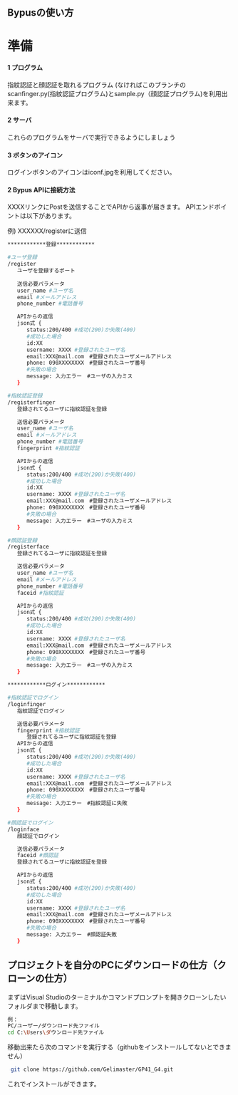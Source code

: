 ## Bypusの使い方

# 準備

#### 1  プログラム
指紋認証と顔認証を取れるプログラム
(なければこのブランチのscanfinger.py(指紋認証プログラム)とsample.py（顔認証プログラム)を利用出来ます。

#### 2  サーバ
これらのプログラムをサーバで実行できるようにしましょう


#### 3  ボタンのアイコン
ログインボタンのアイコンはiconf.jpgを利用してください。

#### 2  Bypus APIに接続方法
XXXXリンクにPostを送信することでAPIから返事が届きます。
APIエンドポイントは以下があります。

例) XXXXXX/registerに送信

```bash
************登録************

#ユーザ登録
/register
   ユーザを登録するポート
   
   送信必要パラメータ
   user_name #ユーザ名
   email #メールアドレス
   phone_number #電話番号

   APIからの返信
   json式 {
      status:200/400 #成功(200)か失敗(400)
      #成功した場合
      id:XX 
      username: XXXX #登録されたユーザ名
      email:XXX@mail.com　#登録されたユーザメールアドレス
      phone: 090XXXXXXXX　#登録されたユーザ番号
      #失敗の場合
      message: 入力エラー　#ユーザの入力ミス
   }

#指紋認証登録
/registerfinger
   登録されてるユーザに指紋認証を登録

   送信必要パラメータ
   user_name #ユーザ名
   email #メールアドレス
   phone_number #電話番号
   fingerprint #指紋認証

   APIからの返信
   json式 {
      status:200/400 #成功(200)か失敗(400)
      #成功した場合
      id:XX 
      username: XXXX #登録されたユーザ名
      email:XXX@mail.com　#登録されたユーザメールアドレス
      phone: 090XXXXXXXX　#登録されたユーザ番号
      #失敗の場合
      message: 入力エラー　#ユーザの入力ミス
   }

#顔認証登録
/registerface
   登録されてるユーザに指紋認証を登録

   送信必要パラメータ
   user_name #ユーザ名
   email #メールアドレス
   phone_number #電話番号
   faceid #指紋認証

   APIからの返信
   json式 {
      status:200/400 #成功(200)か失敗(400)
      #成功した場合
      id:XX 
      username: XXXX #登録されたユーザ名
      email:XXX@mail.com　#登録されたユーザメールアドレス
      phone: 090XXXXXXXX　#登録されたユーザ番号
      #失敗の場合
      message: 入力エラー　#ユーザの入力ミス
   }

************ログイン************

#指紋認証でログイン
/loginfinger
   指紋認証でログイン

   送信必要パラメータ
   fingerprint #指紋認証
      登録されてるユーザに指紋認証を登録
   APIからの返信
   json式 {
      status:200/400 #成功(200)か失敗(400)
      #成功した場合
      id:XX 
      username: XXXX #登録されたユーザ名
      email:XXX@mail.com　#登録されたユーザメールアドレス
      phone: 090XXXXXXXX　#登録されたユーザ番号
      #失敗の場合
      message: 入力エラー　#指紋認証に失敗
   }

#顔認証でログイン
/loginface
   顔認証でログイン

   送信必要パラメータ
   faceid #顔認証 
   登録されてるユーザに指紋認証を登録

   APIからの返信
   json式 {
      status:200/400 #成功(200)か失敗(400)
      #成功した場合
      id:XX 
      username: XXXX #登録されたユーザ名
      email:XXX@mail.com　#登録されたユーザメールアドレス
      phone: 090XXXXXXXX　#登録されたユーザ番号
      #失敗の場合
      message: 入力エラー　#顔認証失敗
   }
```



## プロジェクトを自分のPCにダウンロードの仕方（クローンの仕方）

まずはVisual Studioのターミナルかコマンドプロンプトを開きクローンしたいフォルダまで移動します。

```bash
例：
PC/ユーザー/ダウンロード先ファイル
cd C:\Users\ダウンロード先ファイル
```

移動出来たら次のコマンドを実行する（githubをインストールしてないとできません）

```bash
 git clone https://github.com/Gelimaster/GP41_G4.git
```
これでインストールができます。


